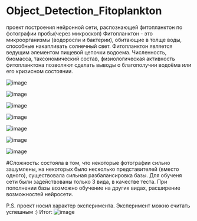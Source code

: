 # Object_Detection_Fitoplankton
проект построения нейронной сети, распознающей фитопланктон по фотографии пробы(через микроскоп)
Фитопланктон - 
это микроорганизмы (водоросли и бактерии), обитающие в толще воды, способные накапливать солнечный свет.
Фитопланктон является ведущим элементом пищевой цепочки водоема.
Численность, биомасса, таксономический состав, физиологическая активность фитопланктона позволяют сделать выводы о благополучии водоёма или его кризисном состоянии.

![image](https://user-images.githubusercontent.com/84207955/163018542-4c6e1561-3443-4315-95ff-f7cb81048ff5.png)

![image](https://user-images.githubusercontent.com/84207955/163018595-396210ba-b861-481f-8981-e62b8f3a31bd.png)


![image](https://user-images.githubusercontent.com/84207955/163018638-87f10bb6-eea1-4b74-8edb-fe38d5f414f5.png)

![image](https://user-images.githubusercontent.com/84207955/163018685-60819b02-78b3-4e83-ab2c-51c005ec9b87.png)

![image](https://user-images.githubusercontent.com/84207955/163018738-0f79180a-7909-48ec-aa47-47209e5a312a.png)

![image](https://user-images.githubusercontent.com/84207955/163018783-4b484a66-1e61-4150-a710-5bb34b735a93.png)

![image](https://user-images.githubusercontent.com/84207955/163018825-d295c260-5633-4314-80ff-f89105425b2a.png)

#Сложность:
состояла в том, что некоторые фотографии сильно зашумлены, на некоторых было несколько представителей (вместо одного),
существовала сильная разбалансировка базы. 
Для обученя сети были задействованы только 3 вида, в качестве теста. 
При пополнении базы возможно обучение на других видах, расширение возможностей нейросети.

P.S. проект носил характер эксперимента. Эксперимент можно считать успешным :)
Итог:
![image](https://user-images.githubusercontent.com/84207955/163019388-5a688c4e-6363-4f98-9463-03186f467a2c.png)


